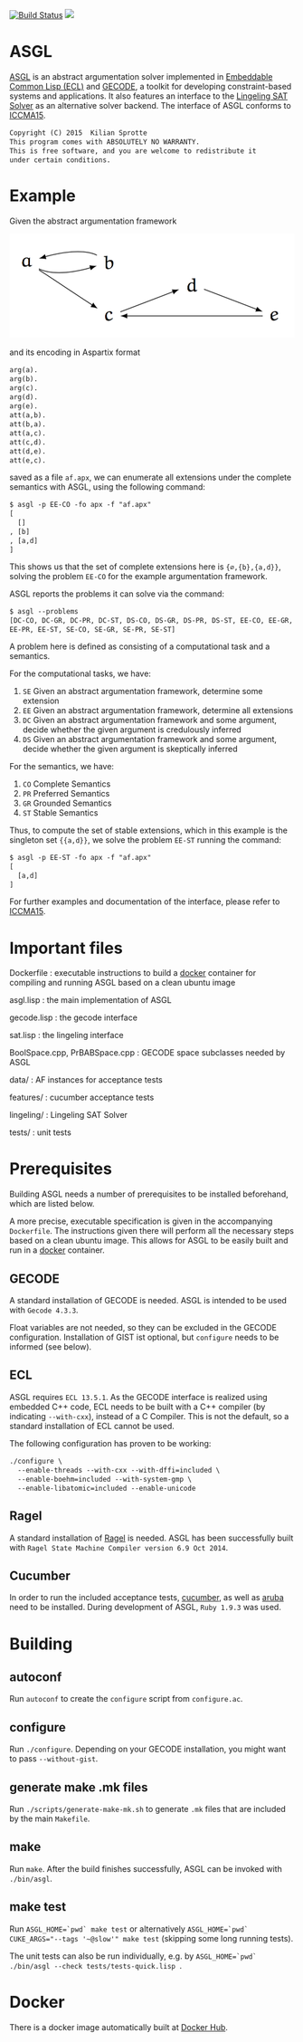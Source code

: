 [![Build Status](https://travis-ci.org/kisp/asgl.svg?branch=master)](https://travis-ci.org/kisp/asgl)
[![](https://images.microbadger.com/badges/image/kisp/asgl.svg)](http://microbadger.com/images/kisp/asgl "Get your own image badge on microbadger.com")

# ASGL

[ASGL](https://github.com/kisp/asgl#asgl) is an abstract argumentation
solver implemented in
[Embeddable Common Lisp (ECL)](http://cliki.net/ecl) and
[GECODE](http://www.gecode.org/), a toolkit for developing
constraint-based systems and applications. It also features an
interface to the [Lingeling SAT Solver](http://fmv.jku.at/lingeling/)
as an alternative solver backend.  The interface of ASGL conforms to
[ICCMA15](http://argumentationcompetition.org/2015/rules.html).

    Copyright (C) 2015  Kilian Sprotte
    This program comes with ABSOLUTELY NO WARRANTY.
    This is free software, and you are welcome to redistribute it
    under certain conditions.
    
# Example

Given the abstract argumentation framework

![Graph of example AF](af.png)

and its encoding in Aspartix format

```
arg(a).
arg(b).
arg(c).
arg(d).
arg(e).
att(a,b).
att(b,a).
att(a,c).
att(c,d).
att(d,e).
att(e,c).
```

saved as a file ```af.apx```, we can enumerate all extensions
under the complete semantics with ASGL, using the following command:

```
$ asgl -p EE-CO -fo apx -f "af.apx"
[
  []
, [b]
, [a,d]
]
```

This shows us that the set of complete extensions here is ```{∅,{b},{a,d}}```, solving
the problem ```EE-CO``` for the example argumentation framework.

ASGL reports the problems it can solve via the command:

```
$ asgl --problems
[DC-CO, DC-GR, DC-PR, DC-ST, DS-CO, DS-GR, DS-PR, DS-ST, EE-CO, EE-GR, EE-PR, EE-ST, SE-CO, SE-GR, SE-PR, SE-ST]
```

A problem here is defined as consisting of a computational task and a semantics.

For the computational tasks, we have:

1. ```SE``` Given an abstract argumentation framework, determine some extension
2. ```EE``` Given an abstract argumentation framework, determine all extensions
3. ```DC``` Given an abstract argumentation framework and some argument, decide whether the given argument is credulously inferred
4. ```DS``` Given an abstract argumentation framework and some argument, decide whether the given argument is skeptically inferred

For the semantics, we have:

1.    ```CO``` Complete Semantics
2.    ```PR``` Preferred Semantics
3.    ```GR``` Grounded Semantics
4.    ```ST``` Stable Semantics


Thus, to compute the set of stable extensions, which in this
example is the singleton set ```{{a,d}}```, we solve the problem ```EE-ST``` running the command:

```
$ asgl -p EE-ST -fo apx -f "af.apx"
[
  [a,d]
]
```

For further examples and documentation of the interface, please
refer to [ICCMA15](http://argumentationcompetition.org/2015/rules.html).

# Important files

Dockerfile
: executable instructions to build a [docker](https://www.docker.com/)
container for compiling and running ASGL based on a clean ubuntu image

asgl.lisp
: the main implementation of ASGL

gecode.lisp
: the gecode interface

sat.lisp
: the lingeling interface

BoolSpace.cpp, PrBABSpace.cpp
: GECODE space subclasses needed by ASGL

data/
: AF instances for acceptance tests

features/
: cucumber acceptance tests

lingeling/
: Lingeling SAT Solver

tests/
: unit tests


# Prerequisites

Building ASGL needs a number of prerequisites to be installed
beforehand, which are listed below.

A more precise, executable specification is given in the accompanying
```Dockerfile```. The instructions given there will perform all the
necessary steps based on a clean ubuntu image. This allows for ASGL to
be easily built and run in a [docker](https://www.docker.com/)
container.

## GECODE

A standard installation of GECODE is needed. ASGL is intended to be
used with ```Gecode 4.3.3```.

Float variables are not needed, so they can be excluded in the GECODE
configuration. Installation of GIST ist optional, but ```configure``` needs
to be informed (see below).

## ECL

ASGL requires ```ECL 13.5.1```. As the GECODE interface is realized
using embedded C++ code, ECL needs to be built with a C++ compiler (by
indicating ```--with-cxx```), instead of a C Compiler. This is not the
default, so a standard installation of ECL cannot be used.

The following configuration has proven to be working:
```
./configure \
  --enable-threads --with-cxx --with-dffi=included \
  --enable-boehm=included --with-system-gmp \
  --enable-libatomic=included --enable-unicode
```

## Ragel

A standard installation of
[Ragel](https://en.wikipedia.org/wiki/Ragel) is needed. ASGL has been
successfully built with ```Ragel State Machine Compiler version 6.9
Oct 2014```.

## Cucumber

In order to run the included acceptance tests,
[cucumber](https://cucumber.io/), as well as
[aruba](https://github.com/cucumber/aruba) need to be
installed. During development of ASGL, ```Ruby 1.9.3``` was used.

# Building

## autoconf

Run `autoconf` to create the `configure` script from `configure.ac`.

## configure

Run `./configure`. Depending on your GECODE installation, you might want to pass `--without-gist`.

## generate make .mk files

Run `./scripts/generate-make-mk.sh` to generate ```.mk``` files that
are included by the main ```Makefile```.

## make

Run `make`. After the build finishes successfully, ASGL can be invoked
with ```./bin/asgl```.

## make test

Run ```ASGL_HOME=`pwd` make test``` or alternatively
```ASGL_HOME=`pwd` CUKE_ARGS="--tags '~@slow'" make test``` (skipping
some long running tests).

The unit tests can also be run individually, e.g. by
```ASGL_HOME=`pwd` ./bin/asgl --check tests/tests-quick.lisp ```.

# Docker

There is a docker image automatically built at [Docker Hub](https://hub.docker.com/r/kisp/asgl/builds/).

